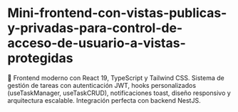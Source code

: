# Mini-frontend-con-vistas-publicas-y-privadas-para-control-de-acceso-de-usuario-a-vistas-protegidas
🎨 Frontend moderno con React 19, TypeScript y Tailwind CSS. Sistema de gestión de tareas con autenticación JWT, hooks personalizados (useTaskManager, useTaskCRUD), notificaciones toast, diseño responsivo y arquitectura escalable. Integración perfecta con backend NestJS.
